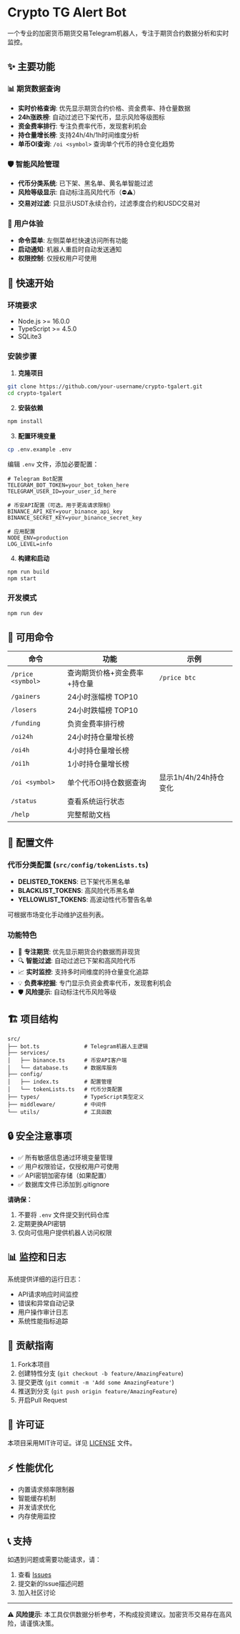# Crypto TG Alert Bot

一个专业的加密货币期货交易Telegram机器人，专注于期货合约数据分析和实时监控。

## ✨ 主要功能

### 📊 期货数据查询
- **实时价格查询**: 优先显示期货合约价格、资金费率、持仓量数据
- **24h涨跌榜**: 自动过滤已下架代币，显示风险等级图标
- **资金费率排行**: 专注负费率代币，发现套利机会
- **持仓量增长榜**: 支持24h/4h/1h时间维度分析
- **单币OI查询**: `/oi <symbol>` 查询单个代币的持仓变化趋势

### 🛡️ 智能风险管理
- **代币分类系统**: 已下架、黑名单、黄名单智能过滤
- **风险等级显示**: 自动标注高风险代币（⛔⚠️）
- **交易对过滤**: 只显示USDT永续合约，过滤季度合约和USDC交易对

### 🤖 用户体验
- **命令菜单**: 左侧菜单栏快速访问所有功能
- **启动通知**: 机器人重启时自动发送通知
- **权限控制**: 仅授权用户可使用

## 🚀 快速开始

### 环境要求
- Node.js >= 16.0.0
- TypeScript >= 4.5.0
- SQLite3

### 安装步骤

1. **克隆项目**
```bash
git clone https://github.com/your-username/crypto-tgalert.git
cd crypto-tgalert
```

2. **安装依赖**
```bash
npm install
```

3. **配置环境变量**
```bash
cp .env.example .env
```

编辑 `.env` 文件，添加必要配置：
```env
# Telegram Bot配置
TELEGRAM_BOT_TOKEN=your_bot_token_here
TELEGRAM_USER_ID=your_user_id_here

# 币安API配置（可选，用于更高请求限制）
BINANCE_API_KEY=your_binance_api_key
BINANCE_SECRET_KEY=your_binance_secret_key

# 应用配置
NODE_ENV=production
LOG_LEVEL=info
```

4. **构建和启动**
```bash
npm run build
npm start
```

### 开发模式
```bash
npm run dev
```

## 📱 可用命令

| 命令 | 功能 | 示例 |
|------|------|------|
| `/price <symbol>` | 查询期货价格+资金费率+持仓量 | `/price btc` |
| `/gainers` | 24小时涨幅榜 TOP10 | |
| `/losers` | 24小时跌幅榜 TOP10 | |
| `/funding` | 负资金费率排行榜 | |
| `/oi24h` | 24小时持仓量增长榜 | |
| `/oi4h` | 4小时持仓量增长榜 | |
| `/oi1h` | 1小时持仓量增长榜 | |
| `/oi <symbol>` | 单个代币OI持仓数据查询 | 显示1h/4h/24h持仓变化 |
| `/status` | 查看系统运行状态 | |
| `/help` | 完整帮助文档 | |

## 🔧 配置文件

### 代币分类配置 (`src/config/tokenLists.ts`)
- **DELISTED_TOKENS**: 已下架代币黑名单
- **BLACKLIST_TOKENS**: 高风险代币黑名单  
- **YELLOWLIST_TOKENS**: 高波动性代币警告名单

可根据市场变化手动维护这些列表。

### 功能特色
- 🎯 **专注期货**: 优先显示期货合约数据而非现货
- 🔍 **智能过滤**: 自动过滤已下架和高风险代币
- 📈 **实时监控**: 支持多时间维度的持仓量变化追踪
- 💡 **负费率挖掘**: 专门显示负资金费率代币，发现套利机会
- 🛡️ **风险提示**: 自动标注代币风险等级

## 🏗️ 项目结构

```
src/
├── bot.ts              # Telegram机器人主逻辑
├── services/
│   ├── binance.ts      # 币安API客户端
│   └── database.ts     # 数据库服务
├── config/
│   ├── index.ts        # 配置管理
│   └── tokenLists.ts   # 代币分类配置
├── types/              # TypeScript类型定义
├── middleware/         # 中间件
└── utils/              # 工具函数
```

## 🔒 安全注意事项

- ✅ 所有敏感信息通过环境变量管理
- ✅ 用户权限验证，仅授权用户可使用
- ✅ API密钥加密存储（如果配置）
- ✅ 数据库文件已添加到.gitignore

**请确保：**
1. 不要将 `.env` 文件提交到代码仓库
2. 定期更换API密钥
3. 仅向可信用户提供机器人访问权限

## 📊 监控和日志

系统提供详细的运行日志：
- API请求响应时间监控
- 错误和异常自动记录
- 用户操作审计日志
- 系统性能指标追踪

## 🤝 贡献指南

1. Fork本项目
2. 创建特性分支 (`git checkout -b feature/AmazingFeature`)
3. 提交更改 (`git commit -m 'Add some AmazingFeature'`)
4. 推送到分支 (`git push origin feature/AmazingFeature`)
5. 开启Pull Request

## 📄 许可证

本项目采用MIT许可证。详见 [LICENSE](LICENSE) 文件。

## ⚡ 性能优化

- 内置请求频率限制器
- 智能缓存机制
- 并发请求优化
- 内存使用监控

## 📞 支持

如遇到问题或需要功能请求，请：
1. 查看 [Issues](https://github.com/your-username/crypto-tgalert/issues)
2. 提交新的Issue描述问题
3. 加入社区讨论

---

⚠️ **风险提示**: 本工具仅供数据分析参考，不构成投资建议。加密货币交易存在高风险，请谨慎决策。
